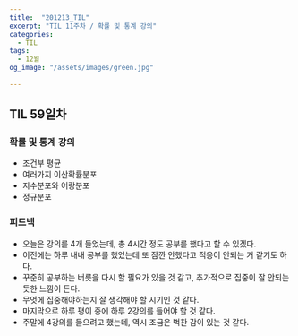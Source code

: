 ```yaml
---
title:  "201213_TIL"
excerpt: "TIL 11주차 / 확률 및 통계 강의"
categories:
  - TIL
tags:
  - 12월
og_image: "/assets/images/green.jpg"
  
---
```

## TIL 59일차

### 확률 및 통계 강의
- 조건부 평균
- 여러가지 이산확률분포
- 지수분포와 어랑분포
- 정규분포


### 피드백
- 오늘은 강의를 4개 들었는데, 총 4시간 정도 공부를 했다고 할 수 있겠다.
- 이전에는 하루 내내 공부를 했었는데 또 잠깐 안했다고 적응이 안되는 거 같기도 하다.
- 꾸준히 공부하는 버릇을 다시 할 필요가 있을 것 같고, 추가적으로 집중이 잘 안되는 듯한 느낌이 든다.
- 무엇에 집중해야하는지 잘 생각해야 할 시기인 것 같다.
- 마지막으로 하루 평이 중에 하루 2강의를 들어야 할 것 같다.
- 주말에 4강의를 들으려고 했는데, 역시 조금은 벅찬 감이 있는 것 같다.
  